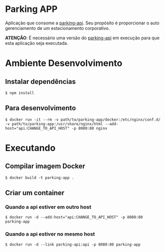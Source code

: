 # Parking APP

Aplicação que consome a [parking-api](https://github.com/gustajz/parking-api).
Seu propósito é proporcionar o auto gerenciamento de um estacionamento corporativo.

**ATENÇÃO**: É necessário uma versão do [parking-api](https://github.com/gustajz/parking-api) em execução para que esta aplicação seja executada.

# Ambiente Desenvolvimento

## Instalar dependências
    $ npm install

## Para desenvolvimento
    $ docker run -it --rm -v path/to/parking-app/docker:/etc/nginx/conf.d/ -v path/to/parking-app:/usr/share/nginx/html --add-host="api:CHANGE_TO_API_HOST" -p 8080:80 nginx

# Executando

## Compilar imagem Docker
    $ docker build -t parking-app .

## Criar um container

### Quando a api estiver em **outro host**
    $ docker run -d --add-host="api:CHANGE_TO_API_HOST" -p 8080:80 parking-app

### Quando a api estiver no **mesmo host**
    $ docker run -d --link parking-api:api -p 8080:80 parking-app

